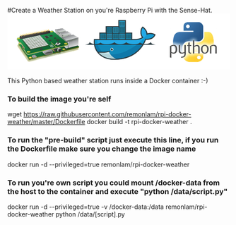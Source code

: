 #Create a Weather Station on you're Raspberry Pi with the Sense-Hat.
![Raspberry Pi Sense-Hat](/images/pi_sense-hat_docker_python.png)

This Python based weather station runs inside a Docker container :-)


### To build the image you're self
wget https://raw.githubusercontent.com/remonlam/rpi-docker-weather/master/Dockerfile
docker build -t rpi-docker-weather .

### To run the "pre-build" script just execute this line, if you run the Dockerfile make sure you change the image name
docker run -d --privileged=true remonlam/rpi-docker-weather

### To run you're own script you could mount /docker-data from the host to the container and execute "python /data/script.py"
docker run -d --privileged=true -v /docker-data:/data remonlam/rpi-docker-weather python /data/[script].py

